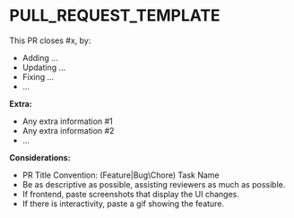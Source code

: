 # PULL_REQUEST_TEMPLATE

This PR closes #x, by:

* Adding ...
* Updating ...
* Fixing ...
* ...

**Extra:**

* Any extra information #1
* Any extra information #2
* ...

**Considerations:**

* PR Title Convention: (Feature|Bug\Chore) Task Name
* Be as descriptive as possible, assisting reviewers as much as possible.
* If frontend, paste screenshots that display the UI changes.
* If there is interactivity, paste a gif showing the feature.
